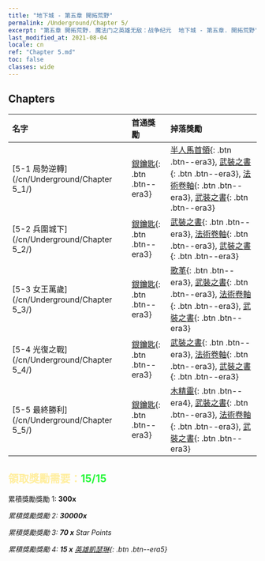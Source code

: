 ```yaml
---
title: "地下城 - 第五章 開拓荒野"
permalink: /Underground/Chapter 5/
excerpt: "第五章 開拓荒野. 魔法门之英雄无敌：战争纪元  地下城 - 第五章. 開拓荒野"
last_modified_at: 2021-08-04
locale: cn
ref: "Chapter 5.md"
toc: false
classes: wide
---
```


## Chapters

  | 名字 |  首通獎勵 | 掉落獎勵 |
  |:------------|:------------|:------------| 
  | [5-1 局勢逆轉](/cn/Underground/Chapter 5_1/) | [銀鑰匙](/cn/Items/con_693/){: .btn .btn--era3} | [半人馬首領](/cn/Items/unt_199/){: .btn .btn--era3}, [武裝之書](/cn/Items/mat_25/){: .btn .btn--era3}, [法術卷軸](/cn/Items/con_694/){: .btn .btn--era3}, [武裝之書](/cn/Items/mat_18/){: .btn .btn--era3} |
  | [5-2 兵圍城下](/cn/Underground/Chapter 5_2/) | [銀鑰匙](/cn/Items/con_693/){: .btn .btn--era3} | [武裝之書](/cn/Items/mat_25/){: .btn .btn--era3}, [法術卷軸](/cn/Items/con_694/){: .btn .btn--era3}, [武裝之書](/cn/Items/mat_18/){: .btn .btn--era3} |
  | [5-3 女王萬歲](/cn/Underground/Chapter 5_3/) | [銀鑰匙](/cn/Items/con_693/){: .btn .btn--era3} | [歌革](/cn/Items/unt_227/){: .btn .btn--era3}, [武裝之書](/cn/Items/mat_25/){: .btn .btn--era3}, [法術卷軸](/cn/Items/con_694/){: .btn .btn--era3}, [武裝之書](/cn/Items/mat_18/){: .btn .btn--era3} |
  | [5-4 光復之戰](/cn/Underground/Chapter 5_4/) | [銀鑰匙](/cn/Items/con_693/){: .btn .btn--era3} | [武裝之書](/cn/Items/mat_25/){: .btn .btn--era3}, [法術卷軸](/cn/Items/con_694/){: .btn .btn--era3}, [武裝之書](/cn/Items/mat_18/){: .btn .btn--era3} |
  | [5-5 最終勝利](/cn/Underground/Chapter 5_5/) | [銀鑰匙](/cn/Items/con_693/){: .btn .btn--era3} | [木精靈](/cn/Items/unt_201/){: .btn .btn--era4}, [武裝之書](/cn/Items/mat_25/){: .btn .btn--era3}, [法術卷軸](/cn/Items/con_694/){: .btn .btn--era3}, [武裝之書](/cn/Items/mat_18/){: .btn .btn--era3} |


## <span style="color: #ffeea0">   領取獎勵需要：</span><span style="color: #27f73a">15/15</span>

 累積獎勵獎勵 1:  **300x** <i class="fas fa-gem"/>

 累積獎勵獎勵 2:  **30000x** <i class="fas fa-coins"/>

 累積獎勵獎勵 3: **70 x** Star Points

 累積獎勵獎勵 4: **15 x** [英雄凱瑟琳](/cn/Items/her_361/){: .btn .btn--era5}

